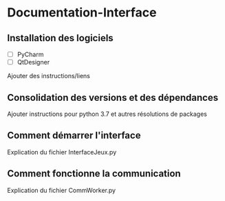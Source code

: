 # Documentation-Interface

## Installation des logiciels
- [ ] PyCharm
- [ ] QtDesigner

Ajouter des instructions/liens

## Consolidation des versions et des dépendances
Ajouter instructions pour python 3.7 et autres résolutions de packages

## Comment démarrer l'interface
Explication du fichier InterfaceJeux.py

## Comment fonctionne la communication
Explication du fichier CommWorker.py
